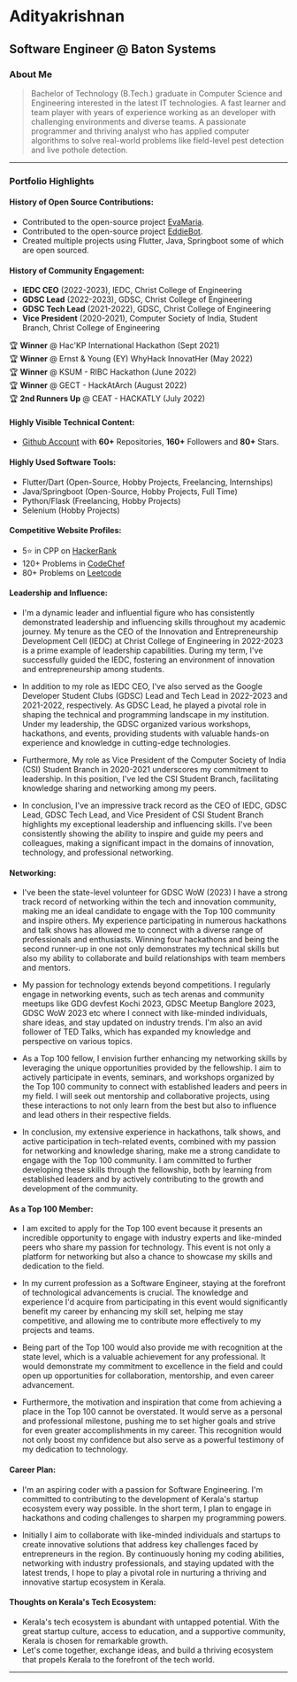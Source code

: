 # Adityakrishnan
## Software Engineer @ Baton Systems

### About Me

> Bachelor of Technology (B.Tech.) graduate in Computer Science and Engineering interested in the latest IT technologies. A fast learner and team player with years of experience working as an developer with challenging environments and diverse teams. A passionate programmer and thriving analyst who has applied computer algorithms to solve real-world problems like field-level pest detection and live pothole detection.


---

### Portfolio Highlights

#### History of Open Source Contributions:

- Contributed to the open-source project [EvaMaria](https://github.com/adi-code22/EvaMaria).
- Contributed to the open-source project [EddieBot](https://github.com/adi-code22/EddieBot).
- Created multiple projects using Flutter, Java, Springboot some of which are open sourced.

#### History of Community Engagement:

- **IEDC CEO** (2022-2023), IEDC, Christ College of Engineering
- **GDSC Lead** (2022-2023), GDSC, Christ College of Engineering
- **GDSC Tech Lead** (2021-2022), GDSC, Christ College of Engineering
- **Vice President** (2020-2021), Computer Society of India, Student Branch, Christ College of Engineering

🏆 **Winner** @ Hac'KP International Hackathon (Sept 2021) </br>
🏆 **Winner** @ Ernst & Young (EY) WhyHack InnovatHer (May 2022) </br>
🏆 **Winner** @ KSUM - RIBC Hackathon (June 2022) </br>
🏆 **Winner** @ GECT - HackAtArch (August 2022) </br>
🏆 **2nd Runners Up** @ CEAT - HACKATLY (July 2022) </br>

#### Highly Visible Technical Content:

- [Github Account](https://github.com/adi-code22) with **60+** Repositories, **160+** Followers and **80+** Stars.

#### Highly Used Software Tools:

- Flutter/Dart (Open-Source, Hobby Projects, Freelancing, Internships)
- Java/Springboot (Open-Source, Hobby Projects, Full Time)
- Python/Flask (Freelancing, Hobby Projects)
- Selenium (Hobby Projects)

#### Competitive Website Profiles:

- 5⭐ in CPP on [HackerRank](https://www.hackerrank.com/profile/adityakrishnanp1)
- 120+ Problems in [CodeChef](https://www.codechef.com/users/adityakrishnan)
- 80+ Problems on [Leetcode](https://leetcode.com/adi-code22/)

#### Leadership and Influence:

- I'm a dynamic leader and influential figure who has consistently demonstrated leadership and influencing skills throughout my academic journey. My tenure as the CEO of the Innovation and Entrepreneurship Development Cell (IEDC) at Christ College of Engineering in 2022-2023 is a prime example of leadership capabilities. During my term, I've successfully guided the IEDC, fostering an environment of innovation and entrepreneurship among students.

- In addition to my role as IEDC CEO, I've also served as the Google Developer Student Clubs (GDSC) Lead and Tech Lead in 2022-2023 and 2021-2022, respectively. As GDSC Lead, he played a pivotal role in shaping the technical and programming landscape in my institution. Under my leadership, the GDSC organized various workshops, hackathons, and events, providing students with valuable hands-on experience and knowledge in cutting-edge technologies.

- Furthermore, My role as Vice President of the Computer Society of India (CSI) Student Branch in 2020-2021 underscores my commitment to leadership. In this position, I've led the CSI Student Branch, facilitating knowledge sharing and networking among my peers.

- In conclusion, I've an impressive track record as the CEO of IEDC, GDSC Lead, GDSC Tech Lead, and Vice President of CSI Student Branch highlights my exceptional leadership and influencing skills. I've been consistently showing the ability to inspire and guide my peers and colleagues, making a significant impact in the domains of innovation, technology, and professional networking.

#### Networking:

- I've been the state-level volunteer for GDSC WoW (2023)
I have a strong track record of networking within the tech and innovation community, making me an ideal candidate to engage with the Top 100 community and inspire others. My experience participating in numerous hackathons and talk shows has allowed me to connect with a diverse range of professionals and enthusiasts. Winning four hackathons and being the second runner-up in one not only demonstrates my technical skills but also my ability to collaborate and build relationships with team members and mentors.

- My passion for technology extends beyond competitions. I regularly engage in networking events, such as tech arenas and community meetups like GDG devfest Kochi 2023, GDSC Meetup Banglore 2023, GDSC WoW 2023 etc where I connect with like-minded individuals, share ideas, and stay updated on industry trends. I'm also an avid follower of TED Talks, which has expanded my knowledge and perspective on various topics.

- As a Top 100 fellow, I envision further enhancing my networking skills by leveraging the unique opportunities provided by the fellowship. I aim to actively participate in events, seminars, and workshops organized by the Top 100 community to connect with established leaders and peers in my field. I will seek out mentorship and collaborative projects, using these interactions to not only learn from the best but also to influence and lead others in their respective fields.

- In conclusion, my extensive experience in hackathons, talk shows, and active participation in tech-related events, combined with my passion for networking and knowledge sharing, make me a strong candidate to engage with the Top 100 community. I am committed to further developing these skills through the fellowship, both by learning from established leaders and by actively contributing to the growth and development of the community.

#### As a Top 100 Member:

- I am excited to apply for the Top 100 event because it presents an incredible opportunity to engage with industry experts and like-minded peers who share my passion for technology. This event is not only a platform for networking but also a chance to showcase my skills and dedication to the field.

- In my current profession as a Software Engineer, staying at the forefront of technological advancements is crucial. The knowledge and experience I'd acquire from participating in this event would significantly benefit my career by enhancing my skill set, helping me stay competitive, and allowing me to contribute more effectively to my projects and teams.

- Being part of the Top 100 would also provide me with recognition at the state level, which is a valuable achievement for any professional. It would demonstrate my commitment to excellence in the field and could open up opportunities for collaboration, mentorship, and even career advancement.

- Furthermore, the motivation and inspiration that come from achieving a place in the Top 100 cannot be overstated. It would serve as a personal and professional milestone, pushing me to set higher goals and strive for even greater accomplishments in my career. This recognition would not only boost my confidence but also serve as a powerful testimony of my dedication to technology.

#### Career Plan:

- I'm an aspiring coder with a passion for Software Engineering. I'm committed to contributing to the development of Kerala's startup ecosystem every way possible. In the short term, I plan to engage in hackathons and coding challenges to sharpen my programming powers.

- Initially I aim to collaborate with like-minded individuals and startups to create innovative solutions that address key challenges faced by entrepreneurs in the region. By continuously honing my coding abilities, networking with industry professionals, and staying updated with the latest trends, I hope to play a pivotal role in nurturing a thriving and innovative startup ecosystem in Kerala.

#### Thoughts on Kerala's Tech Ecosystem:

- Kerala's tech ecosystem is abundant with untapped potential. With the great startup culture, access to education, and a supportive community, Kerala is chosen for remarkable growth. 
- Let's come together, exchange ideas, and build a thriving ecosystem that propels Kerala to the forefront of the tech world.

---